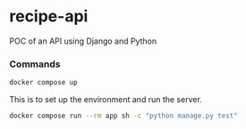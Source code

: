 # recipe-api

POC of an API using Django and Python

### Commands

```bash
docker compose up
```

This is to set up the environment and run the server.

```bash
docker compose run --rm app sh -c "python manage.py test"
```

